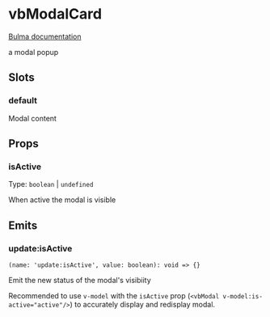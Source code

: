 # vbModalCard

[Bulma documentation](https://bulma.io/documentation/components/modal/)

a modal popup

## Slots

### default

Modal content

## Props

### isActive

Type: `boolean` | `undefined`

When active the modal is visible

## Emits

### update:isActive

```ts:no-line-numbers
(name: 'update:isActive', value: boolean): void => {}
```

Emit the new status of the modal's visibiity

Recommended to use `v-model` with the `isActive` prop (`<vbModal v-model:is-active="active"/>`) to accurately display
and redisplay modal.